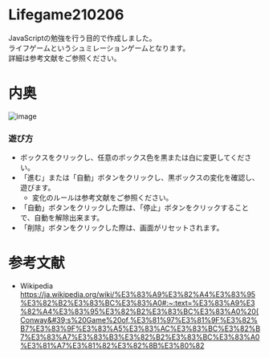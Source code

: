 # Lifegame210206
JavaScriptの勉強を行う目的で作成しました。<br>
ライフゲームというシュミレーションゲームとなります。<br>
詳細は参考文献をご参照ください。<br>

# 内奥
![image](https://user-images.githubusercontent.com/58103579/107145224-949ecf00-6983-11eb-87b6-8db426dd1e9c.png)<br>
### 遊び方
- ボックスをクリックし、任意のボックス色を黒または白に変更してください。
- 「進む」または「自動」ボタンをクリックし、黒ボックスの変化を確認し、遊びます。
  - 変化のルールは参考文献をご参照ください。
- 「自動」ボタンをクリックした際は、「停止」ボタンをクリックすることで、自動を解除出来ます。
- 「削除」ボタンをクリックした際は、画面がリセットされます。

# 参考文献
- Wikipedia<br>
https://ja.wikipedia.org/wiki/%E3%83%A9%E3%82%A4%E3%83%95%E3%82%B2%E3%83%BC%E3%83%A0#:~:text=%E3%83%A9%E3%82%A4%E3%83%95%E3%82%B2%E3%83%BC%E3%83%A0%20(Conway&#39;s%20Game%20of,%E3%81%97%E3%81%9F%E3%82%B7%E3%83%9F%E3%83%A5%E3%83%AC%E3%83%BC%E3%82%B7%E3%83%A7%E3%83%B3%E3%82%B2%E3%83%BC%E3%83%A0%E3%81%A7%E3%81%82%E3%82%8B%E3%80%82
